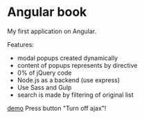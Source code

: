 ﻿Angular book
============

My first application on Angular.

Features:
* modal popups created dynamically
* content of popups represents by directive
* 0% of jQuery code
* Node.js as a backend (use express)
* Use Sass and Gulp
* search is made by filtering of original list

[demo](http://matraska23.github.io/abook_simple-angular-example/) 
Press button "Turn off ajax"! 
